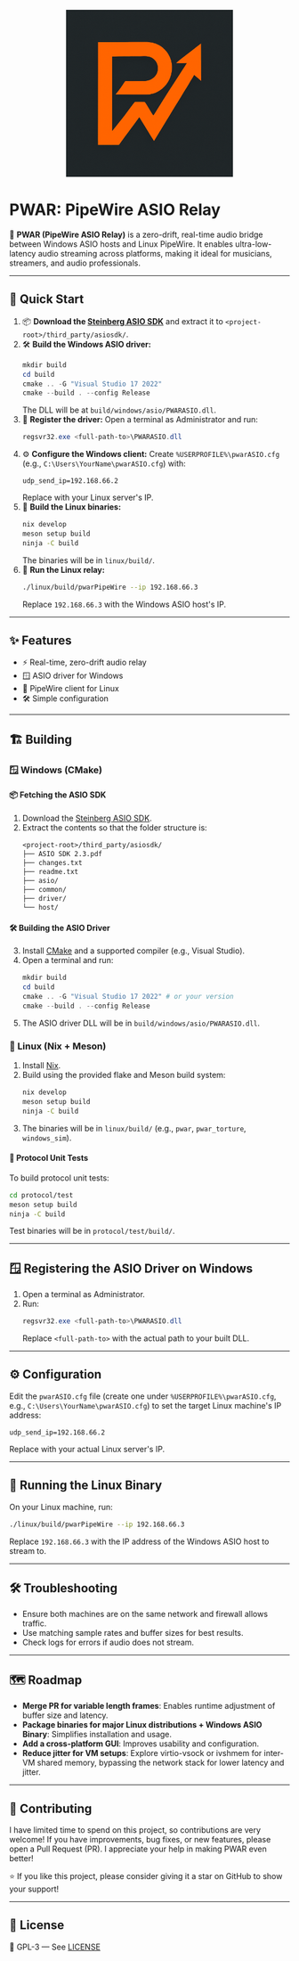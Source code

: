 <p align="center">
  <img src="media/pwar_logo.png" alt="PWAR Logo" width="300">
</p>

# PWAR: PipeWire ASIO Relay

🎵 **PWAR (PipeWire ASIO Relay)** is a zero-drift, real-time audio bridge between Windows ASIO hosts and Linux PipeWire. It enables ultra-low-latency audio streaming across platforms, making it ideal for musicians, streamers, and audio professionals.

---

## 🚀 Quick Start

1. 📦 **Download the [Steinberg ASIO SDK](https://www.steinberg.net/en/company/developers.html)** and extract it to `<project-root>/third_party/asiosdk/`.
2. 🛠️ **Build the Windows ASIO driver:**
   ```powershell
   mkdir build
   cd build
   cmake .. -G "Visual Studio 17 2022"
   cmake --build . --config Release
   ```
   The DLL will be at `build/windows/asio/PWARASIO.dll`.
3. 📝 **Register the driver:**
   Open a terminal as Administrator and run:
   ```powershell
   regsvr32.exe <full-path-to>\PWARASIO.dll
   ```
4. ⚙️ **Configure the Windows client:**
   Create `%USERPROFILE%\pwarASIO.cfg` (e.g., `C:\Users\YourName\pwarASIO.cfg`) with:
   ```
   udp_send_ip=192.168.66.2
   ```
   Replace with your Linux server's IP.
5. 🐧 **Build the Linux binaries:**
   ```sh
   nix develop
   meson setup build
   ninja -C build
   ```
   The binaries will be in `linux/build/`.
6. 🔗 **Run the Linux relay:**
   ```sh
   ./linux/build/pwarPipeWire --ip 192.168.66.3
   ```
   Replace `192.168.66.3` with the Windows ASIO host's IP.

---

## ✨ Features
- ⚡ Real-time, zero-drift audio relay
- 🪟 ASIO driver for Windows
- 🐧 PipeWire client for Linux
- 🛠️ Simple configuration

---

## 🏗️ Building

### 🪟 Windows (CMake)

#### 📦 Fetching the ASIO SDK
1. Download the [Steinberg ASIO SDK](https://www.steinberg.net/en/company/developers.html).
2. Extract the contents so that the folder structure is:
   ```
   <project-root>/third_party/asiosdk/
   ├── ASIO SDK 2.3.pdf
   ├── changes.txt
   ├── readme.txt
   ├── asio/
   ├── common/
   ├── driver/
   └── host/
   ```

#### 🛠️ Building the ASIO Driver
3. Install [CMake](https://cmake.org/download/) and a supported compiler (e.g., Visual Studio).
4. Open a terminal and run:
   ```powershell
   mkdir build
   cd build
   cmake .. -G "Visual Studio 17 2022" # or your version
   cmake --build . --config Release
   ```
5. The ASIO driver DLL will be in `build/windows/asio/PWARASIO.dll`.

### 🐧 Linux (Nix + Meson)
1. Install [Nix](https://nixos.org/download.html).
2. Build using the provided flake and Meson build system:
   ```sh
   nix develop
   meson setup build
   ninja -C build
   ```
3. The binaries will be in `linux/build/` (e.g., `pwar`, `pwar_torture`, `windows_sim`).

#### 🧪 Protocol Unit Tests
To build protocol unit tests:
```sh
cd protocol/test
meson setup build
ninja -C build
```
Test binaries will be in `protocol/test/build/`.

---

## 🪟 Registering the ASIO Driver on Windows
1. Open a terminal as Administrator.
2. Run:
   ```powershell
   regsvr32.exe <full-path-to>\PWARASIO.dll
   ```
   Replace `<full-path-to>` with the actual path to your built DLL.

---

## ⚙️ Configuration

Edit the `pwarASIO.cfg` file (create one under `%USERPROFILE%\pwarASIO.cfg`, e.g., `C:\Users\YourName\pwarASIO.cfg`) to set the target Linux machine's IP address:

```
udp_send_ip=192.168.66.2
```
Replace with your actual Linux server's IP.

---

## 🐧 Running the Linux Binary

On your Linux machine, run:
```sh
./linux/build/pwarPipeWire --ip 192.168.66.3
```
Replace `192.168.66.3` with the IP address of the Windows ASIO host to stream to.

---

## 🛠️ Troubleshooting
- Ensure both machines are on the same network and firewall allows traffic.
- Use matching sample rates and buffer sizes for best results.
- Check logs for errors if audio does not stream.

---

## 🗺️ Roadmap

- **Merge PR for variable length frames**: Enables runtime adjustment of buffer size and latency.
- **Package binaries for major Linux distributions + Windows ASIO Binary**: Simplifies installation and usage.
- **Add a cross-platform GUI**: Improves usability and configuration.
- **Reduce jitter for VM setups**: Explore virtio-vsock or ivshmem for inter-VM shared memory, bypassing the network stack for lower latency and jitter.

---

## 🤝 Contributing

I have limited time to spend on this project, so contributions are very welcome! If you have improvements, bug fixes, or new features, please open a Pull Request (PR). I appreciate your help in making PWAR even better!

⭐ If you like this project, please consider giving it a star on GitHub to show your support!

---

## 📄 License
📝 GPL-3 — See [LICENSE](LICENSE)
